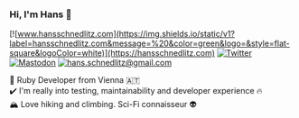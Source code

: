 ### Hi, I'm Hans :wave:

[![www.hansschnedlitz.com](https://img.shields.io/static/v1?label=hansschnedlitz.com&message=%20&color=green&logo=&style=flat-square&logoColor=white)](https://hansschnedlitz.com)
[![Twitter](https://img.shields.io/static/v1?label=Twitter&message=%20&color=blue&logo=Twitter&style=flat-square&logoColor=white)](https://twitter.com/hschnedlitz)
[![Mastodon](https://img.shields.io/static/v1?label=Mastodon&message=%20&color=6364ff&logo=Mastodon&style=flat-square&logoColor=white)](https://ruby.social/@hschne)
[![hans.schnedlitz@gmail.com](https://img.shields.io/static/v1?label=hans.schnedlitz@gmail.com&message=%20&color=red&logo=gmail&style=flat-square&logoColor=white)](mailto:hans.schnedlitz@gmail.com)
  
  
:gem: Ruby Developer from Vienna :austria:  
:heavy_check_mark: I'm really into testing, maintainability and developer experience :fire:  
🏔️ Love hiking and climbing. Sci-Fi connaisseur 👽
